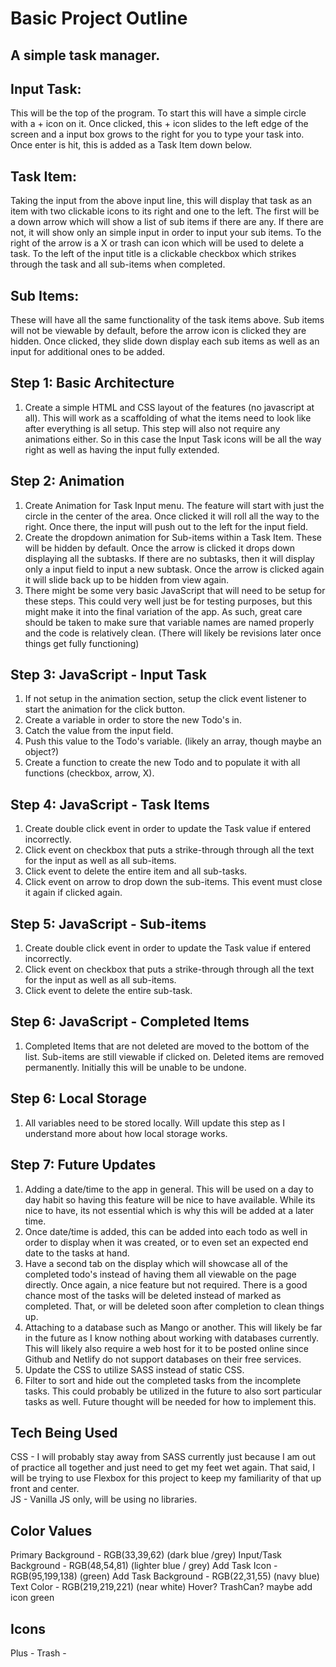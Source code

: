 # Basic Project Outline

## A simple task manager.

## Input Task:
This will be the top of the program. To start this will have a simple circle with a + icon on it. 
Once clicked, this + icon slides to the left edge of the screen and a input box grows to the right for you to 
type your task into. Once enter is hit, this is added as a Task Item down below.


## Task Item:
Taking the input from the above input line, this will display that task as an item with two clickable
icons to its right and one to the left. The first will be a down arrow which will show a list of sub items if there are any. If 
there are not, it will show only an simple input in order to input your sub items. To the right of the arrow is a X or trash can 
icon which will be used to delete a task. To the left of the input title is a clickable checkbox which strikes through the task
and all sub-items when completed.


## Sub Items: 
These will have all the same functionality of the task items above. Sub items will not be viewable 
by default, before the arrow icon is clicked they are hidden. Once clicked, they slide down display each sub items as well as an
input for additional ones to be added.


## Step 1: Basic Architecture
1. Create a simple HTML and CSS layout of the features (no javascript at all). This will work as a scaffolding of what the items
need to look like after everything is all setup. This step will also not require any animations either. So in this case the Input
Task icons will be all the way right as well as having the input fully extended.


## Step 2: Animation
1. Create Animation for Task Input menu. The feature will start with just the circle in the center of the area. Once clicked it will
roll all the way to the right. Once there, the input will push out to the left for the input field. 
2. Create the dropdown animation for Sub-items within a Task Item. These will be hidden by default. Once the arrow is clicked it drops
down displaying all the subtasks. If there are no subtasks, then it will display only a input field to input a new subtask. Once the
arrow is clicked again it will slide back up to be hidden from view again.
3. There might be some very basic JavaScript that will need to be setup for these steps. This could very well just be for testing purposes,
but this might make it into the final variation of the app. As such, great care should be taken to make sure that variable names are named 
properly and the code is relatively clean. (There will likely be revisions later once things get fully functioning)


## Step 3: JavaScript - Input Task
1. If not setup in the animation section, setup the click event listener to start the animation for the click button.
2. Create a variable in order to store the new Todo's in.
3. Catch the value from the input field.
4. Push this value to the Todo's variable. (likely an array, though maybe an object?)
5. Create a function to create the new Todo and to populate it with all functions (checkbox, arrow, X).



## Step 4: JavaScript - Task Items
1. Create double click event in order to update the Task value if entered incorrectly.
2. Click event on checkbox that puts a strike-through through all the text for the input as well as all sub-items.
3. Click event to delete the entire item and all sub-tasks.
4. Click event on arrow to drop down the sub-items. This event must close it again if clicked again.



## Step 5: JavaScript - Sub-items
1. Create double click event in order to update the Task value if entered incorrectly.
2. Click event on checkbox that puts a strike-through through all the text for the input as well as all sub-items.
3. Click event to delete the entire sub-task.



## Step 6: JavaScript - Completed Items
1. Completed Items that are not deleted are moved to the bottom of the list. Sub-items are still viewable if clicked on. Deleted items are
removed permanently. Initially this will be unable to be undone.



## Step 6: Local Storage
1. All variables need to be stored locally. Will update this step as I understand more about how local storage works.



## Step 7: Future Updates
1. Adding a date/time to the app in general. This will be used on a day to day habit so having this feature will be nice to have available.
While its nice to have, its not essential which is why this will be added at a later time.
2. Once date/time is added, this can be added into each todo as well in order to display when it was created, or to even set an expected
end date to the tasks at hand. 
3. Have a second tab on the display which will showcase all of the completed todo's instead of having them all viewable on the page directly.
Once again, a nice feature but not required. There is a good chance most of the tasks will be deleted instead of marked as completed.
That, or will be deleted soon after completion to clean things up.
4. Attaching to a database such as Mango or another. This will likely be far in the future as I know nothing about working with
databases currently. This will likely also require a web host for it to be posted online since Github and Netlify do not support
databases on their free services.
5. Update the CSS to utilize SASS instead of static CSS. 
6. Filter to sort and hide out the completed tasks from the incomplete tasks. This could probably be utilized in the future to also sort
particular tasks as well. Future thought will be needed for how to 
implement this.  


## Tech Being Used
CSS - I will probably stay away from SASS currently just because I am out of practice all together and just need to get my feet wet again.
That said, I will be trying to use Flexbox for this project to keep my familiarity of that up front and center.<br>
JS - Vanilla JS only, will be using no libraries.

## Color Values
Primary Background - RGB(33,39,62) (dark blue /grey)
Input/Task Background - RGB(48,54,81) (lighter blue / grey)
Add Task Icon - RGB(95,199,138) (green)
Add Task Background - RGB(22,31,55) (navy blue)
Text Color - RGB(219,219,221) (near white)
Hover?
TrashCan? maybe add icon green

## Icons
Plus - <!-- <i class="fas fa-plus"></i> -->
Trash - <!-- <i class="fas fa-times"></i> -->



